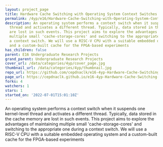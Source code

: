 ```yaml
---
layout: project_page
title: Hardware Cache Switching with Operating System Context Switches
permalink: /4yp/e16/Hardware-Cache-Switching-with-Operating-System-Context-Switches/
description: An operating system performs a context switch when it suspends one kernel-level
  thread and activates a different thread. Typically, data stored in the cache memory
  are lost in such events. This project aims to explore the advantages of maintaining
  multiple small 'cache-storage-cores' and switching to the appropriate one during
  a context switch. We will use a RISC-V CPU with a suitable embedded operating system
  and a custom-built cache for the FPGA-based experiments
has_children: false
parent: E16 Undergraduate Research Projects
grand_parent: Undergraduate Research Projects
cover_url: /data/categories/4yp/cover_page.jpg
thumbnail_url: /data/categories/4yp/thumbnail.jpg
repo_url: https://github.com/cepdnaclk/e16-4yp-Hardware-Cache-Switching-with-Operating-System-Context-Switches
page_url: https://cepdnaclk.github.io/e16-4yp-Hardware-Cache-Switching-with-Operating-System-Context-Switches
forks: 4
watchers: 1
stars: 1
started_on: '2022-07-01T15:01:10Z'
---
```


An operating system performs a context switch when it suspends one kernel-level thread and activates a different thread. Typically, data stored in the cache memory are lost in such events. This project aims to explore the advantages of maintaining multiple small 'cache-storage-cores' and switching to the appropriate one during a context switch. We will use a RISC-V CPU with a suitable embedded operating system and a custom-built cache for the FPGA-based experiments